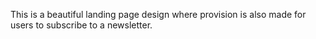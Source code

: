 This is a beautiful landing page design where provision is also made for users to subscribe to a newsletter.
